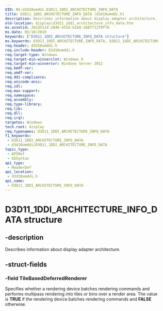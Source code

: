 ```yaml
---
UID: NS:d3d10umddi.D3D11_1DDI_ARCHITECTURE_INFO_DATA
title: D3D11_1DDI_ARCHITECTURE_INFO_DATA (d3d10umddi.h)
description: Describes information about display adapter architecture.
old-location: display\d3d11_1ddi_architecture_info_data.htm
ms.assetid: 262d511d-2846-415d-b1b8-2687f12f9f78
ms.date: 05/10/2018
keywords: ["D3D11_1DDI_ARCHITECTURE_INFO_DATA structure"]
ms.keywords: D3D11_1DDI_ARCHITECTURE_INFO_DATA, D3D11_1DDI_ARCHITECTURE_INFO_DATA structure [Display Devices], d3d10umddi/D3D11_1DDI_ARCHITECTURE_INFO_DATA, display.d3d11_1ddi_architecture_info_data
req.header: d3d10umddi.h
req.include-header: D3d10umddi.h
req.target-type: Windows
req.target-min-winverclnt: Windows 8
req.target-min-winversvr: Windows Server 2012
req.kmdf-ver: 
req.umdf-ver: 
req.ddi-compliance: 
req.unicode-ansi: 
req.idl: 
req.max-support: 
req.namespace: 
req.assembly: 
req.type-library: 
req.lib: 
req.dll: 
req.irql: 
targetos: Windows
tech.root: display
req.typenames: D3D11_1DDI_ARCHITECTURE_INFO_DATA
f1_keywords:
 - D3D11_1DDI_ARCHITECTURE_INFO_DATA
 - d3d10umddi/D3D11_1DDI_ARCHITECTURE_INFO_DATA
topic_type:
 - APIRef
 - kbSyntax
api_type:
 - HeaderDef
api_location:
 - d3d10umddi.h
api_name:
 - D3D11_1DDI_ARCHITECTURE_INFO_DATA
---
```


# D3D11_1DDI_ARCHITECTURE_INFO_DATA structure


## -description

Describes information about display adapter architecture.

## -struct-fields

### -field TileBasedDeferredRenderer

Specifies whether a rendering device batches rendering commands and performs multipass rendering into tiles or bins over a render area. The value is <b>TRUE</b> if the rendering device batches rendering commands and <b>FALSE</b> otherwise.

